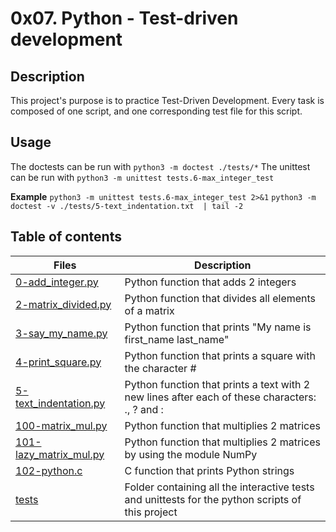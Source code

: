 # 0x07. Python - Test-driven development

## Description
This project's purpose is to practice Test-Driven Development.
Every task is composed of one script, and one corresponding test file for this script.

## Usage
The doctests can be run with ```python3 -m doctest ./tests/*```
The unittest can be run with ```python3 -m unittest tests.6-max_integer_test```

**Example**
```python3 -m unittest tests.6-max_integer_test 2>&1```
```python3 -m doctest -v ./tests/5-text_indentation.txt  | tail -2```

## Table of contents
Files | Description
----- | -----------
[0-add_integer.py](./0-add_integer.py) | Python function that adds 2 integers
[2-matrix_divided.py](./2-matrix_divided.py) | Python function that divides all elements of a matrix
[3-say_my_name.py](./3-say_my_name.py) | Python function that prints "My name is first_name last_name"
[4-print_square.py](./4-print_square.py) | Python function that prints a square with the character #
[5-text_indentation.py](./5-text_indentation.py) | Python function that prints a text with 2 new lines after each of these characters: ., ? and :
[100-matrix_mul.py](./100-matrix_mul.py) | Python function that multiplies 2 matrices
[101-lazy_matrix_mul.py](./101-lazy_matrix_mul.py) | Python function that multiplies 2 matrices by using the module NumPy
[102-python.c](./102-python.c) | C function that prints Python strings
[tests](./tests) | Folder containing all the interactive tests and unittests for the python scripts of this project


